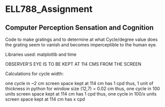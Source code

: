 # ELL788_Assignment
## Computer Perception Sensation and Cognition

Code to make gratings and to determine at what Cycle/degree value does the grating seem to vanish and becomes imperceptible to the human eye.

Libraries used:  matplotlib and time

OBSERVER'S EYE IS TO BE KEPT AT 114 CMS FROM THE SCREEN

Calculations for cycle width:

one cycle in ~2 cm screen space kept at 114 cm has 1 cpd
thus,
1 unit of thickness in python for window size (12,7) = 0.02 cm
thus,
one cycle in 100 units screen space kept at 114 cm has 1 cpd
thus,
one cycle in 100/x units screen space kept at 114 cm has x cpd




